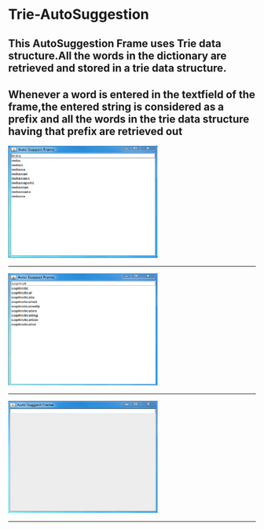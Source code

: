 # Trie-AutoSuggestion
<html>
<body>
<h2>This AutoSuggestion Frame uses Trie data structure.All the words in the dictionary are retrieved and stored in a trie data structure.</h2>
<h2>Whenever a word is entered in the textfield of the frame,the entered string is considered as a prefix and all the words in the trie data structure having that prefix are retrieved out</h2>
<img src="images/img1.PNG" alt="view" style="width:304px;height:228px;">
<hr>
<img src="images/img2.PNG" alt="view" style="width:304px;height:228px;">
<hr>
<img src="images/gv.gif" alt="view" style="width:304px;height:228px;">
<hr>
</body>
</html>
